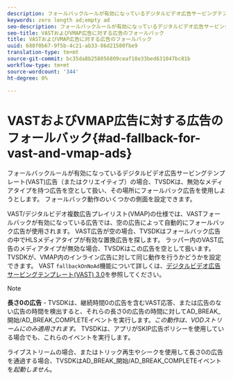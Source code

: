 ```yaml
---
description: フォールバックルールが有効になっているデジタルビデオ広告サービングテンプレート(VAST)広告（またはクリエイティブ）の場合、TVSDKは、無効なメディアタイプを持つ広告を空として扱い、その場所にフォールバック広告を使用しようとします。 フォールバック動作のいくつかの側面を設定できます。
keywords: zero length ad;empty ad
seo-description: フォールバックルールが有効になっているデジタルビデオ広告サービングテンプレート(VAST)広告（またはクリエイティブ）の場合、TVSDKは、無効なメディアタイプを持つ広告を空として扱い、その場所にフォールバック広告を使用しようとします。 フォールバック動作のいくつかの側面を設定できます。
seo-title: VASTおよびVMAP広告に対する広告のフォールバック
title: VASTおよびVMAP広告に対する広告のフォールバック
uuid: 688f0b67-9f5b-4c21-ab33-86d21580fbe9
translation-type: tm+mt
source-git-commit: bc35da8b258056809ceaf18e33bed631047bc81b
workflow-type: tm+mt
source-wordcount: '344'
ht-degree: 0%

---
```



# VASTおよびVMAP広告に対する広告のフォールバック{#ad-fallback-for-vast-and-vmap-ads}

フォールバックルールが有効になっているデジタルビデオ広告サービングテンプレート(VAST)広告（またはクリエイティブ）の場合、TVSDKは、無効なメディアタイプを持つ広告を空として扱い、その場所にフォールバック広告を使用しようとします。 フォールバック動作のいくつかの側面を設定できます。

VAST/デジタルビデオ複数広告プレイリスト(VMAP)の仕様では、VASTフォールバックが有効になっている広告では、空の広告によって自動的にフォールバック広告が使用されます。 VAST広告が空の場合、TVSDKはフォールバック広告の中でHLSメディアタイプが有効な置換広告を探します。 ラッパー内のVAST広告のメディアタイプが無効な場合、TVSDKはこの広告を空として扱います。 TVSDKが、VMAP内のインライン広告に対して同じ動作を行うかどうかを設定できます。 VAST `fallbackOnNoAd`機能について詳しくは、[デジタルビデオ広告サービングテンプレート(VAST) 3.0](https://www.iab.net/guidelines/508676/digitalvideo/vsuite/vast)を参照してください。

>[!NOTE]
>
>**長さ0の広告** - TVSDKは、継続時間0の広告を含むVAST応答、または広告のない広告の時間を検出すると、それらの長さ0の広告の時間に対してAD_BREAK_開始/AD_BREAK_COMPLETEイベントを実行します。*この動作は、VODストリームにのみ適用されます。* TVSDKは、アプリがSKIP広告ポリシーを使用している場合でも、これらのイベントを実行します。
>
>ライブストリームの場合、またはトリック再生やシークを使用して長さ0の広告を通過する場合、TVSDKはAD_BREAK_開始/AD_BREAK_COMPLETEイベントを&#x200B;*起動しません*。